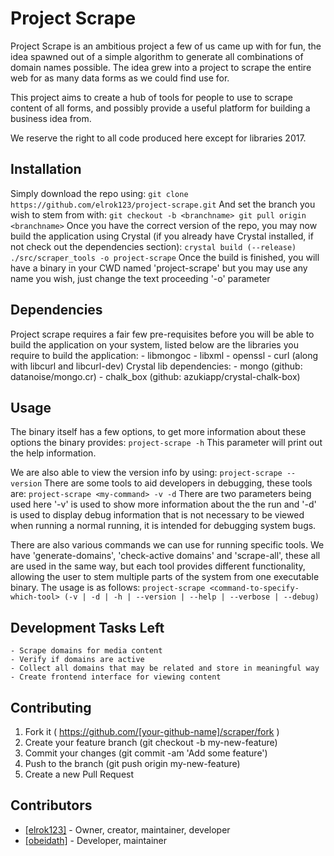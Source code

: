 # Project Scrape

Project Scrape is an ambitious project a few of us came up with for fun, 
the idea spawned out of a simple algorithm to generate all combinations of
domain names possible. The idea grew into a project to scrape the entire web
for as many data forms as we could find use for. 

This project aims to create a hub of tools for people to use to scrape content 
of all forms, and possibly provide a useful platform for building a business
idea from.

We reserve the right to all code produced here except for libraries 2017.

## Installation

Simply download the repo using:
	```
	git clone https://github.com/elrok123/project-scrape.git
	```
And set the branch you wish to stem from with:
	```
	git checkout -b <branchname>
	git pull origin <branchname>
	```
Once you have the correct version of the repo, you may now build the application
using Crystal (if you already have Crystal installed, if not check out the 
dependencies section):
	```
	crystal build (--release) ./src/scraper_tools -o project-scrape
	```
Once the build is finished, you will have a binary in your CWD named 'project-scrape' 
but you may use any name you wish, just change the text proceeding '-o' parameter

## Dependencies
Project scrape requires a fair few pre-requisites before you will be able to build 
the application on your system, listed below are the libraries you require to build 
the application:
	- libmongoc
	- libxml
	- openssl
	- curl (along with libcurl and libcurl-dev)
Crystal lib dependencies:
	- mongo 	(github: datanoise/mongo.cr)
	- chalk_box (github: azukiapp/crystal-chalk-box)

## Usage
The binary itself has a few options, to get more information about these options
the binary provides:
	```
	project-scrape -h
	```
This parameter will print out the help information.

We are also able to view the version info by using:
	```
	project-scrape --version
	```
There are some tools to aid developers in debugging,
these tools are:
	```
	project-scrape <my-command> -v -d
	```
There are two parameters being used here '-v' is used
to show more information about the the run and '-d' is
used to display debug information that is not necessary to
be viewed when running a normal running, it is intended for
debugging system bugs.

There are also various commands we can use for running specific tools.
We have 'generate-domains', 'check-active domains' and 'scrape-all', these
all are used in the same way, but each tool provides different functionality,
allowing the user to stem multiple parts of the system from one executable binary.
The usage is as follows:
	```
	project-scrape <command-to-specify-which-tool> (-v | -d | -h | --version | --help | --verbose | --debug)
	```

## Development Tasks Left
	- Scrape domains for media content
	- Verify if domains are active
	- Collect all domains that may be related and store in meaningful way
	- Create frontend interface for viewing content

## Contributing

1. Fork it ( https://github.com/[your-github-name]/scraper/fork )
2. Create your feature branch (git checkout -b my-new-feature)
3. Commit your changes (git commit -am 'Add some feature')
4. Push to the branch (git push origin my-new-feature)
5. Create a new Pull Request

## Contributors

- [[elrok123]](https://github.com/[elrok123])  - Owner, creator, maintainer, developer
- [[obeidath]](https://github.com/[obeidath])  - Developer, maintainer


